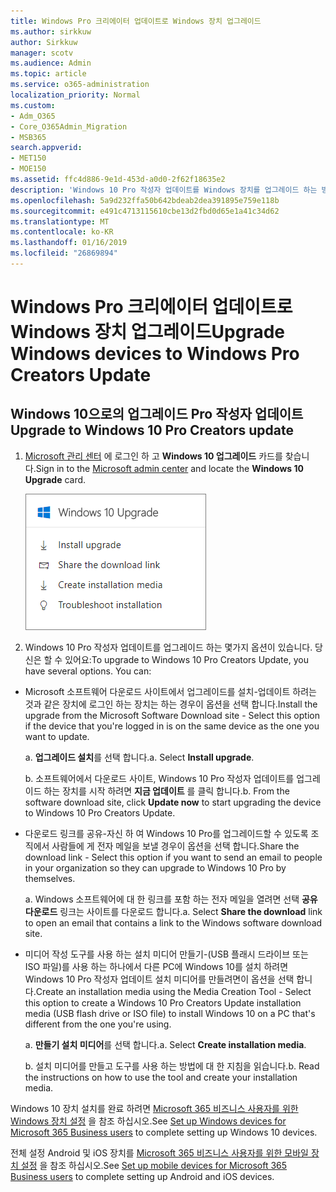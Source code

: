 ```yaml
---
title: Windows Pro 크리에이터 업데이트로 Windows 장치 업그레이드
ms.author: sirkkuw
author: Sirkkuw
manager: scotv
ms.audience: Admin
ms.topic: article
ms.service: o365-administration
localization_priority: Normal
ms.custom:
- Adm_O365
- Core_O365Admin_Migration
- MSB365
search.appverid:
- MET150
- MOE150
ms.assetid: ffc4d886-9e1d-453d-a0d0-2f62f18635e2
description: 'Windows 10 Pro 작성자 업데이트를 Windows 장치를 업그레이드 하는 방법에 알아봅니다. '
ms.openlocfilehash: 5a9d232ffa50b642bdeab2dea391895e759e118b
ms.sourcegitcommit: e491c4713115610cbe13d2fbd0d65e1a41c34d62
ms.translationtype: MT
ms.contentlocale: ko-KR
ms.lasthandoff: 01/16/2019
ms.locfileid: "26869894"
---
```

# <a name="upgrade-windows-devices-to-windows-pro-creators-update"></a><span data-ttu-id="0e127-103">Windows Pro 크리에이터 업데이트로 Windows 장치 업그레이드</span><span class="sxs-lookup"><span data-stu-id="0e127-103">Upgrade Windows devices to Windows Pro Creators Update</span></span>

## <a name="upgrade-to-windows-10-pro-creators-update"></a><span data-ttu-id="0e127-104">Windows 10으로의 업그레이드 Pro 작성자 업데이트</span><span class="sxs-lookup"><span data-stu-id="0e127-104">Upgrade to Windows 10 Pro Creators update</span></span>

1. <span data-ttu-id="0e127-105">[Microsoft 관리 센터](https://portal.office.com/adminportal/home) 에 로그인 하 고 **Windows 10 업그레이드** 카드를 찾습니다.</span><span class="sxs-lookup"><span data-stu-id="0e127-105">Sign in to the [Microsoft admin center](https://portal.office.com/adminportal/home) and locate the **Windows 10 Upgrade** card.</span></span> 
    
    ![관리 센터에서 Windows 10 업그레이드 카드입니다.](media/066f47bf-7b88-4fea-8fd0-82798ea66716.png)
  
2. <span data-ttu-id="0e127-p101">Windows 10 Pro 작성자 업데이트를 업그레이드 하는 몇가지 옵션이 있습니다. 당신은 할 수 있어요:</span><span class="sxs-lookup"><span data-stu-id="0e127-p101">To upgrade to Windows 10 Pro Creators Update, you have several options. You can:</span></span>
    
- <span data-ttu-id="0e127-109">Microsoft 소프트웨어 다운로드 사이트에서 업그레이드를 설치-업데이트 하려는 것과 같은 장치에 로그인 하는 장치는 하는 경우이 옵션을 선택 합니다.</span><span class="sxs-lookup"><span data-stu-id="0e127-109">Install the upgrade from the Microsoft Software Download site - Select this option if the device that you're logged in is on the same device as the one you want to update.</span></span>
    
  <span data-ttu-id="0e127-p102">a. **업그레이드 설치**를 선택 합니다.</span><span class="sxs-lookup"><span data-stu-id="0e127-p102">a. Select **Install upgrade**.</span></span>
    
  <span data-ttu-id="0e127-p103">b. 소프트웨어에서 다운로드 사이트, Windows 10 Pro 작성자 업데이트를 업그레이드 하는 장치를 시작 하려면 **지금 업데이트** 를 클릭 합니다.</span><span class="sxs-lookup"><span data-stu-id="0e127-p103">b. From the software download site, click **Update now** to start upgrading the device to Windows 10 Pro Creators Update.</span></span> 
    
- <span data-ttu-id="0e127-114">다운로드 링크를 공유-자신 하 여 Windows 10 Pro를 업그레이드할 수 있도록 조직에서 사람들에 게 전자 메일을 보낼 경우이 옵션을 선택 합니다.</span><span class="sxs-lookup"><span data-stu-id="0e127-114">Share the download link - Select this option if you want to send an email to people in your organization so they can upgrade to Windows 10 Pro by themselves.</span></span>
 
   <span data-ttu-id="0e127-p104">a. Windows 소프트웨어에 대 한 링크를 포함 하는 전자 메일을 열려면 선택 **공유 다운로드** 링크는 사이트를 다운로드 합니다.</span><span class="sxs-lookup"><span data-stu-id="0e127-p104">a. Select **Share the download** link to open an email that contains a link to the Windows software download site.</span></span> 
    
 - <span data-ttu-id="0e127-117">미디어 작성 도구를 사용 하는 설치 미디어 만들기-(USB 플래시 드라이브 또는 ISO 파일)를 사용 하는 하나에서 다른 PC에 Windows 10를 설치 하려면 Windows 10 Pro 작성자 업데이트 설치 미디어를 만들려면이 옵션을 선택 합니다.</span><span class="sxs-lookup"><span data-stu-id="0e127-117">Create an installation media using the Media Creation Tool - Select this option to create a Windows 10 Pro Creators Update installation media (USB flash drive or ISO file) to install Windows 10 on a PC that's different from the one you're using.</span></span>
    
    <span data-ttu-id="0e127-p105">a. **만들기 설치 미디어**를 선택 합니다.</span><span class="sxs-lookup"><span data-stu-id="0e127-p105">a. Select **Create installation media**.</span></span>
    
    <span data-ttu-id="0e127-p106">b. 설치 미디어를 만들고 도구를 사용 하는 방법에 대 한 지침을 읽습니다.</span><span class="sxs-lookup"><span data-stu-id="0e127-p106">b. Read the instructions on how to use the tool and create your installation media.</span></span> 
    
<span data-ttu-id="0e127-122">Windows 10 장치 설치를 완료 하려면 [Microsoft 365 비즈니스 사용자를 위한 Windows 장치 설정](set-up-windows-devices.md) 을 참조 하십시오.</span><span class="sxs-lookup"><span data-stu-id="0e127-122">See [Set up Windows devices for Microsoft 365 Business users](set-up-windows-devices.md) to complete setting up Windows 10 devices.</span></span> 
  
<span data-ttu-id="0e127-123">전체 설정 Android 및 iOS 장치를 [Microsoft 365 비즈니스 사용자를 위한 모바일 장치 설정](set-up-mobile-devices.md) 을 참조 하십시오.</span><span class="sxs-lookup"><span data-stu-id="0e127-123">See [Set up mobile devices for Microsoft 365 Business users](set-up-mobile-devices.md) to complete setting up Android and iOS devices.</span></span> 
  
